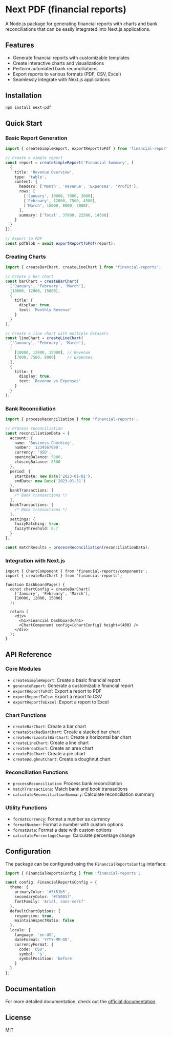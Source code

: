 # Next PDF (financial reports)

A Node.js package for generating financial reports with charts and bank reconciliations that can be easily integrated into Next.js applications.

## Features

- Generate financial reports with customizable templates
- Create interactive charts and visualizations
- Perform automated bank reconciliations
- Export reports to various formats (PDF, CSV, Excel)
- Seamlessly integrate with Next.js applications

## Installation

```bash
npm install next-pdf
```

## Quick Start

### Basic Report Generation

```typescript
import { createSimpleReport, exportReportToPdf } from 'financial-reports';

// Create a simple report
const report = createSimpleReport('Financial Summary', [
  {
    title: 'Revenue Overview',
    type: 'table',
    content: {
      headers: ['Month', 'Revenue', 'Expenses', 'Profit'],
      rows: [
        ['January', 10000, 7000, 3000],
        ['February', 12000, 7500, 4500],
        ['March', 15000, 8000, 7000],
      ],
      summary: ['Total', 37000, 22500, 14500]
    }
  }
]);

// Export to PDF
const pdfBlob = await exportReportToPdf(report);
```

### Creating Charts

```typescript
import { createBarChart, createLineChart } from 'financial-reports';

// Create a bar chart
const barChart = createBarChart(
  ['January', 'February', 'March'], 
  [10000, 12000, 15000],
  {
    title: {
      display: true,
      text: 'Monthly Revenue'
    }
  }
);

// Create a line chart with multiple datasets
const lineChart = createLineChart(
  ['January', 'February', 'March'],
  [
    [10000, 12000, 15000], // Revenue
    [7000, 7500, 8000]     // Expenses
  ],
  {
    title: {
      display: true,
      text: 'Revenue vs Expenses'
    }
  }
);
```

### Bank Reconciliation

```typescript
import { processReconciliation } from 'financial-reports';

// Process reconciliation
const reconciliationData = {
  account: {
    name: 'Business Checking',
    number: '1234567890',
    currency: 'USD',
    openingBalance: 5000,
    closingBalance: 8500
  },
  period: {
    startDate: new Date('2023-01-01'),
    endDate: new Date('2023-01-31')
  },
  bankTransactions: [
    /* Bank transactions */
  ],
  bookTransactions: [
    /* Book transactions */
  ],
  settings: {
    fuzzyMatching: true,
    fuzzyThreshold: 0.7
  }
};

const matchResults = processReconciliation(reconciliationData);
```

### Integration with Next.js

```tsx
import { ChartComponent } from 'financial-reports/components';
import { createBarChart } from 'financial-reports';

function DashboardPage() {
  const chartConfig = createBarChart(
    ['January', 'February', 'March'], 
    [10000, 12000, 15000]
  );

  return (
    <div>
      <h1>Financial Dashboard</h1>
      <ChartComponent config={chartConfig} height={400} />
    </div>
  );
}
```

## API Reference

### Core Modules

- `createSimpleReport`: Create a basic financial report
- `generateReport`: Generate a customizable financial report
- `exportReportToPdf`: Export a report to PDF
- `exportReportToCsv`: Export a report to CSV
- `exportReportToExcel`: Export a report to Excel

### Chart Functions

- `createBarChart`: Create a bar chart
- `createStackedBarChart`: Create a stacked bar chart
- `createHorizontalBarChart`: Create a horizontal bar chart
- `createLineChart`: Create a line chart
- `createAreaChart`: Create an area chart
- `createPieChart`: Create a pie chart
- `createDoughnutChart`: Create a doughnut chart

### Reconciliation Functions

- `processReconciliation`: Process bank reconciliation
- `matchTransactions`: Match bank and book transactions
- `calculateReconciliationSummary`: Calculate reconciliation summary

### Utility Functions

- `formatCurrency`: Format a number as currency
- `formatNumber`: Format a number with custom options
- `formatDate`: Format a date with custom options
- `calculatePercentageChange`: Calculate percentage change

## Configuration

The package can be configured using the `FinancialReportsConfig` interface:

```typescript
import { FinancialReportsConfig } from 'financial-reports';

const config: FinancialReportsConfig = {
  theme: {
    primaryColor: '#3f51b5',
    secondaryColor: '#f50057',
    fontFamily: 'Arial, sans-serif'
  },
  defaultChartOptions: {
    responsive: true,
    maintainAspectRatio: false
  },
  locale: {
    language: 'en-US',
    dateFormat: 'YYYY-MM-DD',
    currencyFormat: {
      code: 'USD',
      symbol: '$',
      symbolPosition: 'before'
    }
  }
};
```

## Documentation

For more detailed documentation, check out the [official documentation](https://github.com/fedelombar/next-pdf).

## License

MIT


